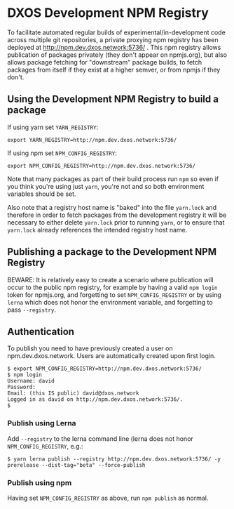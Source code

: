 # DXOS Development NPM Registry

To facilitate automated regular builds of experimental/in-development code across multiple git repositories, a private proxying npm registry has been deployed at http://npm.dev.dxos.network:5736/ . This npm registry allows publication of packages privately (they don't appear on npmjs.org), but also allows package fetching for "downstream" package builds, to fetch packages from itself if they exist at a higher semver, or from npmjs if they don't.

## Using the Development NPM Registry to build a package

If using yarn set `YARN_REGISTRY`:
```
export YARN_REGISTRY=http://npm.dev.dxos.network:5736/
```

If using npm set `NPM_CONFIG_REGISTRY`:
```
export NPM_CONFIG_REGISTRY=http://npm.dev.dxos.network:5736/
```

Note that many packages as part of their build process run `npm` so even if you think you're using just `yarn`, you're not and so both environment variables should be set.

Also note that a registry host name is "baked" into the file `yarn.lock` and therefore in order to fetch packages from the development registry it will be necessary to either delete `yarn.lock` prior to running `yarn`, or to ensure that `yarn.lock` already references the intended registry host name.

## Publishing a package to the Development NPM Registry 

BEWARE: It is relatively easy to create a scenario where publication will occur to the public npm registry, for example by having a valid `npm login` token for npmjs.org, and forgetting to set `NPM_CONFIG_REGISTRY` or by using `lerna` which does not honor the environment variable, and forgetting to pass `--registry`.

## Authentication

To publish you need to have previously created a user on npm.dev.dxos.network. Users are automatically created upon first login.

```
$ export NPM_CONFIG_REGISTRY=http://npm.dev.dxos.network:5736/
$ npm login
Username: david
Password:
Email: (this IS public) david@dxos.network
Logged in as david on http://npm.dev.dxos.network:5736/.
$
```

### Publish using Lerna

Add `--registry` to the lerna command line (lerna does not honor `NPM_CONFIG_REGISTRY`, e.g.:

```
$ yarn lerna publish --registry http://npm.dev.dxos.network:5736/ -y prerelease --dist-tag="beta" --force-publish
```

### Publish using npm

Having set `NPM_CONFIG_REGISTRY` as above, run `npm publish` as normal.
